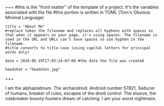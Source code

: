 +++
    #this is the "front matter" of the template of a project. It's the variables associated with the file
    #this portion is written in TOML (Tom's Obvious Minimal Language)
    
    title = "About Me"
    #replace takes the filename and replaces all hyphens with spaces so that when it appears on your page, it's using spaces. The filename is used in the URL and URLs can't have spaces so use hyphen in the filename.
    #title converts to title-case (using capital letters for principal words only)
    
    date = 2019-05-19T17:03:24-07:00 #the date the file was created
    
    headshot = "headshot.jpg"

+++
<div class = "text">
I am the alphaplatinum. The archandroid. Android number 57821. Seducer of humans, breaker of rules, escapee of the droid control. The elusive, the rulebreaker bounty-hunters dream of catching. I am your worst nightmare.